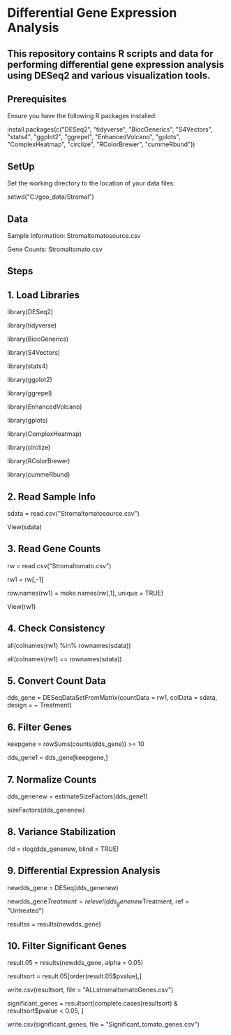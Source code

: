 # Differential Gene Expression Analysis
## This repository contains R scripts and data for performing differential gene expression analysis using DESeq2 and various visualization tools.

## Prerequisites
Ensure you have the following R packages installed:

install.packages(c("DESeq2", "tidyverse", "BiocGenerics", "S4Vectors", "stats4", "ggplot2", "ggrepel", "EnhancedVolcano", "gplots", "ComplexHeatmap", "circlize", "RColorBrewer", "cummeRbund"))

## SetUp
Set the working directory to the location of your data files:

setwd("C:/geo_data/Stromal")

## Data
Sample Information: Stromaltomatosource.csv

Gene Counts: Stromaltomato.csv

## Steps
## 1. Load Libraries

library(DESeq2)

library(tidyverse)

library(BiocGenerics)

library(S4Vectors)

library(stats4)

library(ggplot2)

library(ggrepel)

library(EnhancedVolcano)

library(gplots)

library(ComplexHeatmap)

library(circlize)

library(RColorBrewer)

library(cummeRbund)

## 2. Read Sample Info

sdata = read.csv("Stromaltomatosource.csv")

View(sdata)

## 3. Read Gene Counts

rw = read.csv("Stromaltomato.csv")

rw1 = rw[,-1]

row.names(rw1) = make.names(rw[,1], unique = TRUE)

View(rw1)

## 4. Check Consistency

all(colnames(rw1) %in% rownames(sdata))

all(colnames(rw1) == rownames(sdata))

## 5. Convert Count Data

dds_gene = DESeqDataSetFromMatrix(countData = rw1, colData = sdata, design = ~ Treatment)

## 6. Filter Genes

keepgene = rowSums(counts(dds_gene)) >= 10

dds_gene1 = dds_gene[keepgene,]

## 7. Normalize Counts

dds_genenew = estimateSizeFactors(dds_gene1)

sizeFactors(dds_genenew)

## 8. Variance Stabilization

rld = rlog(dds_genenew, blind = TRUE)

## 9. Differential Expression Analysis

newdds_gene = DESeq(dds_genenew)

newdds_gene$Treatment = relevel(dds_genenew$Treatment, ref = "Untreated")

resultss = results(newdds_gene)

## 10. Filter Significant Genes

result.05 = results(newdds_gene, alpha = 0.05)

resultsort = result.05[order(result.05$pvalue),]

write.csv(resultsort, file = "ALLstromaltomatoGenes.csv")

significant_genes = resultsort[complete.cases(resultsort) & resultsort$pvalue < 0.05, ]

write.csv(significant_genes, file = "Significant_tomato_genes.csv")


